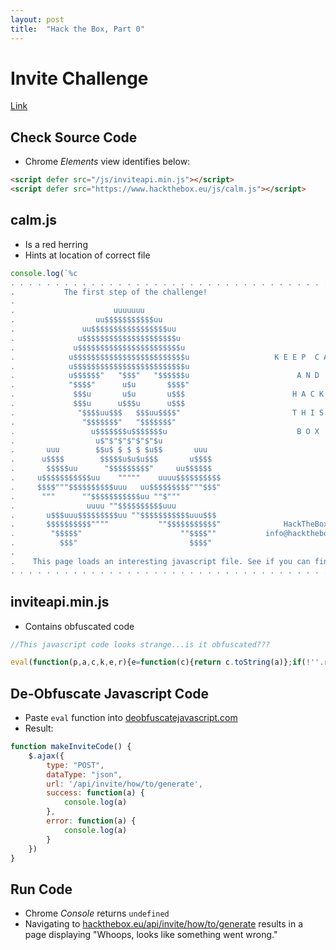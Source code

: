```yaml
---
layout: post
title:  "Hack the Box, Part 0"
---
```

# Invite Challenge

[Link](https://www.hackthebox.eu/invite)

## Check Source Code

- Chrome *Elements* view identifies below:

```html
<script defer src="/js/inviteapi.min.js"></script>
<script defer src="https://www.hackthebox.eu/js/calm.js"></script>
```

## calm.js

- Is a red herring
- Hints at location of correct file

```js
console.log(`%c
. . . . . . . . . . . . . . . . . . . . . . . . . . . . . . . . . . . . . . . . . .
.           The first step of the challenge!                                      .
.                                                                                 .
.                      uuuuuuu                                                    .
.                  uu$$$$$$$$$$$uu                                                .
.               uu$$$$$$$$$$$$$$$$$uu                                             .
.              u$$$$$$$$$$$$$$$$$$$$$u                                            .
.             u$$$$$$$$$$$$$$$$$$$$$$$u                                           .
.            u$$$$$$$$$$$$$$$$$$$$$$$$$u                   K E E P  C A L M       .
.            u$$$$$$$$$$$$$$$$$$$$$$$$$u                                          .
.            u$$$$$$"   "$$$"   "$$$$$$u                        A N D             .
.            "$$$$"      u$u       $$$$"                                          .
.             $$$u       u$u       u$$$                        H A C K            .
.             $$$u      u$$$u      u$$$                                           .
.              "$$$$uu$$$   $$$uu$$$$"                         T H I S            .
.               "$$$$$$$"   "$$$$$$$"                                             .
.                 u$$$$$$$u$$$$$$$u                             B O X             .
.                  u$"$"$"$"$"$"$u                                                .
.       uuu        $$u$ $ $ $ $u$$       uuu                                      .
.      u$$$$        $$$$$u$u$u$$$       u$$$$                                     .
.       $$$$$uu      "$$$$$$$$$"     uu$$$$$$                                     .
.     u$$$$$$$$$$$uu    """""    uuuu$$$$$$$$$$                                   .
.     $$$$"""$$$$$$$$$$uuu   uu$$$$$$$$$"""$$$"                                   .
.      """      ""$$$$$$$$$$$uu ""$"""                                            .
.                uuuu ""$$$$$$$$$$uuu                                             .
.       u$$$uuu$$$$$$$$$uu ""$$$$$$$$$$$uuu$$$                                    .
.       $$$$$$$$$$""""           ""$$$$$$$$$$$"              HackTheBox           .
.        "$$$$$"                      ""$$$$""           info@hackthebox.eu       .
.          $$$"                         $$$$"                                     .
.                                                                                 .
.    This page loads an interesting javascript file. See if you can find it :)    .
. . . . . . . . . . . . . . . . . . . . . . . . . . . . . . . . . . . . . . . . . .`,"color:#9acc14; background:black; font-family: monospace");
```

## inviteapi.min.js

- Contains obfuscated code

```js
//This javascript code looks strange...is it obfuscated???

eval(function(p,a,c,k,e,r){e=function(c){return c.toString(a)};if(!''.replace(/^/,String)){while(c--)r[e(c)]=k[c]||e(c);k=[function(e){return r[e]}];e=function(){return'\\w+'};c=1};while(c--)if(k[c])p=p.replace(new RegExp('\\b'+e(c)+'\\b','g'),k[c]);return p}('0 3(){$.4({5:"6",7:"8",9:\'/b/c/d/e/f\',g:0(a){1.2(a)},h:0(a){1.2(a)}})}',18,18,'function|console|log|makeInviteCode|ajax|type|POST|dataType|json|url||api|invite|how|to|generate|success|error'.split('|'),0,{}))
```

## De-Obfuscate Javascript Code 

- Paste `eval` function into [deobfuscatejavascript.com](http://deobfuscatejavascript.com/#)
- Result:

```js
function makeInviteCode() {
    $.ajax({
        type: "POST",
        dataType: "json",
        url: '/api/invite/how/to/generate',
        success: function(a) {
            console.log(a)
        },
        error: function(a) {
            console.log(a)
        }
    })
}
```

## Run Code

- Chrome *Console* returns `undefined`
- Navigating to [hackthebox.eu/api/invite/how/to/generate](hackthebox.eu/api/invite/how/to/generate) results in a page displaying "Whoops, looks like something went wrong."

